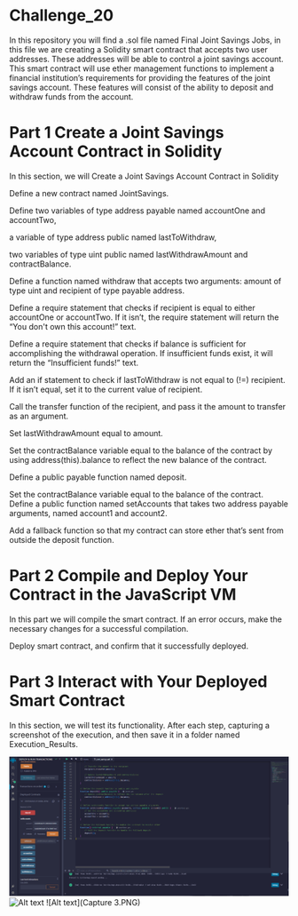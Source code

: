# Challenge_20
In this repository you will find a .sol file named Final Joint Savings Jobs, in this file we are creating a Solidity smart contract that accepts two user addresses. These addresses will be able to control a joint savings account. This smart contract will use ether management functions to implement a financial institution’s requirements for providing the features of the joint savings account. These features will consist of the ability to deposit and withdraw funds from the account.

# Part 1 Create a Joint Savings Account Contract in Solidity
In this section, we will Create a Joint Savings Account Contract in Solidity

Define a new contract named JointSavings.

Define two variables of type address payable named accountOne and accountTwo,

a variable of type address public named lastToWithdraw,

two variables of type uint public named lastWithdrawAmount and contractBalance.

Define a function named withdraw that accepts two arguments: amount of type uint and recipient of type payable address.

Define a require statement that checks if recipient is equal to either accountOne or accountTwo. If it isn’t, the require statement will return the “You don't own this account!” text.

Define a require statement that checks if balance is sufficient for accomplishing the withdrawal operation. If insufficient funds exist, it will return the “Insufficient funds!” text.

Add an if statement to check if lastToWithdraw is not equal to (!=) recipient. If it isn’t equal, set it to the current value of recipient.

Call the transfer function of the recipient, and pass it the amount to transfer as an argument.

Set lastWithdrawAmount equal to amount.

Set the contractBalance variable equal to the balance of the contract by using address(this).balance to reflect the new balance of the contract.

Define a public payable function named deposit. 

Set the contractBalance variable equal to the balance of the contract.
Define a public function named setAccounts that takes two address payable arguments, named account1 and account2.

Add a fallback function so that my contract can store ether that’s sent from outside the deposit function.

# Part 2 Compile and Deploy Your Contract in the JavaScript VM
In this part we will compile the smart contract. If an error occurs, make the necessary changes for a successful compilation.

Deploy smart contract, and confirm that it successfully deployed.

# Part 3 Interact with Your Deployed Smart Contract
In this section, we will test its functionality. After each step, capturing a screenshot of the execution, and then save it in a folder named Execution_Results. 

![Alt text](Capture1.PNG)
![Alt text](Capture2.PNG)
![Alt text](Capture 3.PNG)
